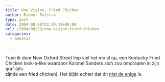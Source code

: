 ```yaml
---
title: One Vision, Fried Chicken
author: Riemer Palstra
type: post
date: 2004-08-28T22:39:19+00:00
url: /2004/08/29/one-vision-fried-chicken
categories:
  - General

---
```

Toen ik door New Oxford Street liep viel het me al op, een Kentucky Fried Chicken look-a-like waardoor Kolonel Sanders zich zou omdraaien in zijn graf (als  
zijnde een fried chicken). Het blijkt echter dat dit [niet de enige][1] is.

 [1]: http://badgas.co.uk/chicken/